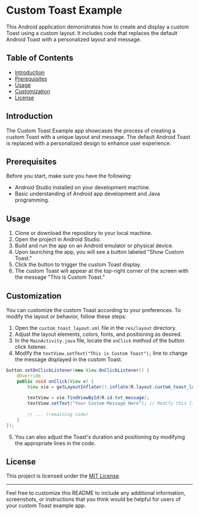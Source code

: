 # Custom Toast Example

This Android application demonstrates how to create and display a custom Toast using a custom layout. It includes code that replaces the default Android Toast with a personalized layout and message.

## Table of Contents

- [Introduction](#introduction)
- [Prerequisites](#prerequisites)
- [Usage](#usage)
- [Customization](#customization)
- [License](#license)

## Introduction

The Custom Toast Example app showcases the process of creating a custom Toast with a unique layout and message. The default Android Toast is replaced with a personalized design to enhance user experience.

## Prerequisites

Before you start, make sure you have the following:

- Android Studio installed on your development machine.
- Basic understanding of Android app development and Java programming.

## Usage

1. Clone or download the repository to your local machine.
2. Open the project in Android Studio.
3. Build and run the app on an Android emulator or physical device.
4. Upon launching the app, you will see a button labeled "Show Custom Toast."
5. Click the button to trigger the custom Toast display.
6. The custom Toast will appear at the top-right corner of the screen with the message "This is Custom Toast."

## Customization

You can customize the custom Toast according to your preferences. To modify the layout or behavior, follow these steps:

1. Open the `custom_toast_layout.xml` file in the `res/layout` directory.
2. Adjust the layout elements, colors, fonts, and positioning as desired.
3. In the `MainActivity.java` file, locate the `onClick` method of the button click listener.
4. Modify the `textView.setText("This is Custom Toast");` line to change the message displayed in the custom Toast.

```java
button.setOnClickListener(new View.OnClickListener() {
    @Override
    public void onClick(View v) {
        View vie = getLayoutInflater().inflate(R.layout.custom_toast_layout, (ViewGroup) findViewById(R.id.toast_layout_container));
        
        textView = vie.findViewById(R.id.txt_message);
        textView.setText("Your Custom Message Here"); // Modify this line
        
        // ... (remaining code)
    }
});
```

5. You can also adjust the Toast's duration and positioning by modifying the appropriate lines in the code.

## License

This project is licensed under the [MIT License](LICENSE).

---

Feel free to customize this README to include any additional information, screenshots, or instructions that you think would be helpful for users of your custom Toast example app.
